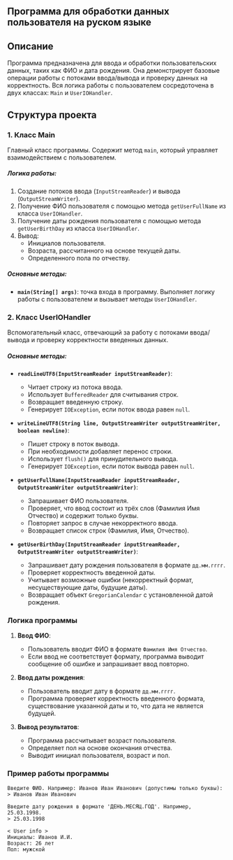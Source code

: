 ## Программа для обработки данных пользователя на руском языке

## Описание
Программа предназначена для ввода и обработки пользовательских данных, таких как ФИО и дата рождения. Она демонстрирует базовые операции работы с потоками ввода/вывода и проверку данных на корректность. Вся логика работы с пользователем сосредоточена в двух классах: `Main` и `UserIOHandler`.

## Структура проекта

### 1. **Класс Main**
Главный класс программы. Содержит метод `main`, который управляет взаимодействием с пользователем.

##### Логика работы:
1. Создание потоков ввода (`InputStreamReader`) и вывода (`OutputStreamWriter`).
2. Получение ФИО пользователя с помощью метода `getUserFullName` из класса `UserIOHandler`.
3. Получение даты рождения пользователя с помощью метода `getUserBirthDay` из класса `UserIOHandler`.
4. Вывод:
    - Инициалов пользователя.
    - Возраста, рассчитанного на основе текущей даты.
    - Определенного пола по отчеству.

##### Основные методы:
- **`main(String[] args)`**: точка входа в программу. Выполняет логику работы с пользователем и вызывает методы `UserIOHandler`.


### 2. **Класс UserIOHandler**
Вспомогательный класс, отвечающий за работу с потоками ввода/вывода и проверку корректности введенных данных.

##### Основные методы:

- **`readLineUTF8(InputStreamReader inputStreamReader)`**:
    - Читает строку из потока ввода.
    - Использует `BufferedReader` для считывания строк.
    - Возвращает введенную строку.
    - Генерирует `IOException`, если поток ввода равен `null`.

- **`writeLineUTF8(String line, OutputStreamWriter outputStreamWriter, boolean newline)`**:
    - Пишет строку в поток вывода.
    - При необходимости добавляет перенос строки.
    - Использует `flush()` для принудительного вывода.
    - Генерирует `IOException`, если поток вывода равен `null`.

- **`getUserFullName(InputStreamReader inputStreamReader, OutputStreamWriter outputStreamWriter)`**:
    - Запрашивает ФИО пользователя.
    - Проверяет, что ввод состоит из трёх слов (Фамилия Имя Отчество) и содержит только буквы.
    - Повторяет запрос в случае некорректного ввода.
    - Возвращает список строк (Фамилия, Имя, Отчество).

- **`getUserBirthDay(InputStreamReader inputStreamReader, OutputStreamWriter outputStreamWriter)`**:
    - Запрашивает дату рождения пользователя в формате `дд.мм.гггг`.
    - Проверяет корректность введенной даты.
    - Учитывает возможные ошибки (некорректный формат, несуществующие даты, будущие даты).
    - Возвращает объект `GregorianCalendar` с установленной датой рождения.

### Логика программы

1. **Ввод ФИО**:
    - Пользователь вводит ФИО в формате `Фамилия Имя Отчество`.
    - Если ввод не соответствует формату, программа выводит сообщение об ошибке и запрашивает ввод повторно.

2. **Ввод даты рождения**:
    - Пользователь вводит дату в формате `дд.мм.гггг`.
    - Программа проверяет корректность введенного формата, существование указанной даты и то, что дата не является будущей.

3. **Вывод результатов**:
    - Программа рассчитывает возраст пользователя.
    - Определяет пол на основе окончания отчества.
    - Выводит инициал пользователя, возраст и пол.

### Пример работы программы

```
Введите ФИО. Например: Иванов Иван Иванович (допустимы только буквы):
> Иванов Иван Иванович

Введите дату рождения в формате 'ДЕНЬ.МЕСЯЦ.ГОД'. Например, 25.03.1998.
> 25.03.1998

< User info >
Инициалы: Иванов И.И.
Возраст: 26 лет
Пол: мужской
```
